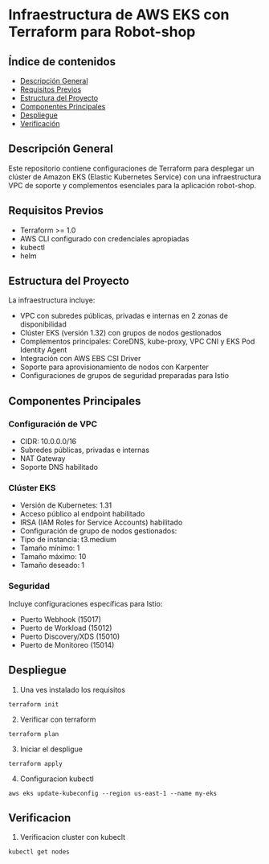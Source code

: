 # Infraestructura de AWS EKS con Terraform para Robot-shop

## Índice de contenidos
* [Descripción General](#descripcion)
* [Requisitos Previos](#requisitos)
* [Estructura del Proyecto](#estructura)
* [Componentes Principales](#componentes)
* [Despliegue](#despliegue)
* [Verificación](#verificacion)

<a name="descripcion"></a>
## Descripción General
Este repositorio contiene configuraciones de Terraform para desplegar un clúster de Amazon EKS (Elastic Kubernetes Service) con una infraestructura VPC de soporte y complementos esenciales para la aplicación robot-shop.

<a name="requisitos"></a>
## Requisitos Previos
- Terraform >= 1.0
- AWS CLI configurado con credenciales apropiadas
- kubectl
- helm

<a name="estructura"></a>
## Estructura del Proyecto
La infraestructura incluye:
- VPC con subredes públicas, privadas e internas en 2 zonas de disponibilidad
- Clúster EKS (versión 1.32) con grupos de nodos gestionados
- Complementos principales: CoreDNS, kube-proxy, VPC CNI y EKS Pod Identity Agent
- Integración con AWS EBS CSI Driver
- Soporte para aprovisionamiento de nodos con Karpenter
- Configuraciones de grupos de seguridad preparadas para Istio

<a name="componentes"></a>
## Componentes Principales

### Configuración de VPC
- CIDR: 10.0.0.0/16
- Subredes públicas, privadas e internas
- NAT Gateway
- Soporte DNS habilitado

### Clúster EKS
- Versión de Kubernetes: 1.31
- Acceso público al endpoint habilitado
- IRSA (IAM Roles for Service Accounts) habilitado
- Configuración de grupo de nodos gestionados:
 - Tipo de instancia: t3.medium
 - Tamaño mínimo: 1
 - Tamaño máximo: 10
 - Tamaño deseado: 1

### Seguridad
Incluye configuraciones específicas para Istio:
- Puerto Webhook (15017)
- Puerto de Workload (15012)
- Puerto Discovery/XDS (15010)
- Puerto de Monitoreo (15014)

<a name="despliegue"></a>
## Despliegue
1. Una ves instalado los requisitos
```
terraform init
```
2. Verificar con terraform
```
terraform plan
```
3. Iniciar el despligue
```
terraform apply
```
4. Configuracion kubectl
```
aws eks update-kubeconfig --region us-east-1 --name my-eks
```

<a name="verificacion"></a>
## Verificacion 

1. Verificacion cluster con kubeclt
```
kubectl get nodes
```


